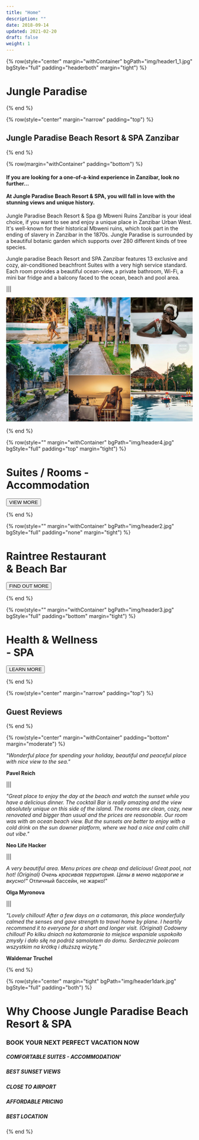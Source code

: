 ```yaml
---
title: "Home"
description: ""
date: 2018-09-14
updated: 2021-02-20
draft: false
weight: 1
---
```


<!-- section 1 (header) -->

{% row(style="center" margin="withContainer" bgPath="img/header1_1.jpg" bgStyle="full" padding="headerboth" margin="tight") %}

<h1 class="text-white">Jungle Paradise</h1>

{% end %}

<!-- section 2 -->

{% row(style="center" margin="narrow" padding="top") %}

## Jungle Paradise Beach Resort & SPA Zanzibar

{% end %}

<div class="container mx-auto"> 

{% row(margin="withContainer" padding="bottom") %}

#### If you are looking for a one-of-a-kind experience in Zanzibar, look no further...<br><br>At Jungle Paradise Beach Resort & SPA, you will fall in love with the stunning views and unique history.

 

Jungle Paradise Beach Resort & Spa @ Mbweni Ruins Zanzibar is your ideal choice, if you want to see and enjoy a unique place in Zanzibar Urban West. It's well-known for their historical Mbweni ruins, which took part in the ending of slavery in Zanzibar in the 1870s. Jungle Paradise is surrounded by a beautiful botanic garden which supports over 280 different kinds of tree species. 

Jungle paradise Beach Resort and SPA Zanzibar features 13 exclusive and cozy, air-conditioned beachfront Suites with a very high service standard. Each room provides a beautiful ocean-view, a private bathroom, Wi-Fi, a mini bar fridge and a balcony faced to the ocean, beach and pool area.

|||

<div id="gallery-hash-home">

<a style="background-color: transparent">

![Image](./img/section2.jpg#mx-auto)

</a>
</div>

{% end %}

</div>

<!-- section 3 -->

{% row(style="" margin="withContainer" bgPath="img/header4.jpg" bgStyle="full" padding="top" margin="tight") %}

<h1 class="text-white">Suites / Rooms -<br> Accommodation</h1>

<button onclick="window.location.href='/rooms'">VIEW MORE</button>

{% end %}

{% row(style="" margin="withContainer" bgPath="img/header2.jpg" bgStyle="full" padding="none" margin="tight") %}

<h1 class="text-white">Raintree Restaurant<br> & Beach Bar</h1>

<button onclick="window.location.href='/restaurant'">FIND OUT MORE </button>

{% end %}

{% row(style="" margin="withContainer" bgPath="img/header3.jpg" bgStyle="full" padding="bottom" margin="tight") %}

<h1 class="text-white">Health & Wellness <br> - SPA</h1>

<button onclick="window.location.href='/health-wellness'">LEARN MORE </button>

{% end %}

<div class="container mx-auto">

<!-- section 4 -->

{% row(style="center" margin="narrow" padding="top") %}

## Guest Reviews

{% end %}

{% row(style="center" margin="withContainer" padding="bottom" margin="moderate") %}

*"Wonderful place for spending your holiday, beautiful and peaceful place with nice view to the sea."*

**Pavel Reich**

|||

*"Great place to enjoy the day at the beach and watch the sunset while you have a delicious dinner. The cocktail Bar is really amazing and the view absolutely unique on this side of the island. The rooms are clean, cozy, new renovated and bigger than usual and the prices are reasonable. Our room was with an ocean beach view. But the sunsets are better to enjoy with a cold drink on the sun downer platform, where we had a nice and calm chill out vibe."*

**Neo Life Hacker**

|||

*A very beautiful area. Menu prices are cheap and delicious! Great pool, not hot! (Original) Очень красивая территория. Цены в меню недорогие и вкусно!"* Отличный бассейн, не жарко!"

**Olga Myronova**

|||

*"Lovely chillout! After a few days on a catamaran, this place wonderfully calmed the senses and gave strength to travel home by plane. I heartily recommend it to everyone for a short and longer visit. (Original) Codowny chillout! Po kilku dniach na katamaranie to miejsce wspaniale uspokoiło zmysły i dało siłę na podróż samolotem do domu. Serdecznie polecam wszystkim na krótką i dłuższą wizytę."*

**Waldemar Truchel**

{% end %}

</div>

<!-- section 1 (header) -->

{% row(style="center" margin="tight" bgPath="img/header1dark.jpg" bgStyle="full" padding="both") %}

<h1 class="text-white">Why Choose Jungle Paradise Beach Resort & SPA</h1>

<h3 class="text-white">BOOK YOUR NEXT PERFECT VACATION NOW</h3>

##### COMFORTABLE SUITES - ACCOMMODATION'

##### BEST SUNSET VIEWS

##### CLOSE TO AIRPORT

##### AFFORDABLE PRICING

##### BEST LOCATION

{% end %}

